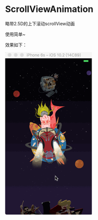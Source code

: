 # ScrollViewAnimation
略带2.5D的上下滚动scrollView动画

使用简单~

效果如下：

![ScrollViewAnimation](ScrollViewAnimation.gif)
